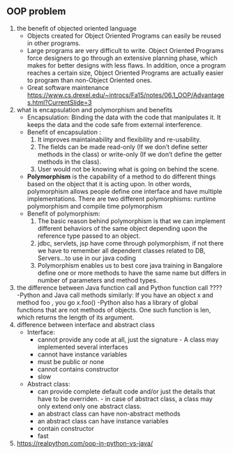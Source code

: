 ## OOP problem
1. the benefit of objected oriented language
	- Objects created for Object Oriented Programs can easily be reused in other programs.
	- Large programs are very difficult to write. Object Oriented Programs force designers to go through an extensive planning phase, which makes for better designs with less flaws. In addition, once a program reaches a certain size, Object Oriented Programs are actually easier to program than non-Object Oriented ones.
	- Great software maintenance
	https://www.cs.drexel.edu/~introcs/Fa15/notes/06.1_OOP/Advantages.html?CurrentSlide=3
2. what is encapsulation and polymorphism and benefits
	- Encapsulation: Binding the data with the code that manipulates it. It keeps the data and the code safe from external interference.
	- Benefit of encapsulation :
		1) It improves maintainability and flexibility and re-usability.
		2) The fields can be made read-only (If we don’t define setter methods in the class) or write-only (If we don’t define the getter methods in the class).
		3) User would not be knowing what is going on behind the scene.
	- **Polymorphism** is the capability of a method to do different things based on the object that it is acting upon. In other words, polymorphism allows people define one interface and have multiple
	implementations. There are two different polymorphisms: runtime polymorphism and compile time polymorphism
	- Benefit of polymorphism:
		1) The basic reason behind polymorphism is that we can implement different behaviors of the same object depending upon the reference type passed to an object.
		2) jdbc, servlets, jsp have come through polymorphism, if not there we have to remember all dependent classes related to DB, Servers...to use in our java coding
		3) Polymorphism enables us to best core java training in Bangalore define one or more methods to have the same name but differs in number of parameters and method types.
3. the difference between Java function call and Python function call ????
	-Python and Java call methods similarly: If you have an object x and method foo , you go x.foo()
	-Python also has a library of global functions that are not methods of objects. One such function is len, which returns the length of its argument.
4. difference between interface and abstract class
	- Interface:
		- cannot provide any code at all, just the signature - A class may implemented several interfaces
		- cannot have instance variables
		- must be public or none
		- cannot contains constructor
		- slow
	- Abstract class:
		- can provide complete default code and/or just the details that have to be overriden. - in case of abstract class, a class may only extend only one abstract class.
		- an abstract class can have non-abstract methods
		- an abstract class can have instance variables
		- contain constructor
		- fast
5. https://realpython.com/oop-in-python-vs-java/
